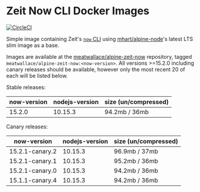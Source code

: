 # Zeit Now CLI Docker Images

[![CircleCI](https://circleci.com/gh/meatwallace/alpine-zeit-now.svg?style=svg)](https://circleci.com/gh/meatwallace/alpine-zeit-now)

Simple image containing Zeit's [`now` CLI](https://github.com/zeit/now-cli)
using [mhart/alpine-node](https://github.com/mhart/alpine-node)'s latest LTS
slim image as a base.

Images are available at the
[meatwallace/alpine-zeit-now](https://hub.docker.com/r/meatwallace/alpine-zeit-now)
repository, tagged `meatwallace/alpine-zeit-now:<now-version>`. All versions
\>=15.2.0 including canary releases should be available, however only the most
recent 20 of each will be listed below.

Stable releases:

| now-version     | nodejs-version | size (un/compressed) |
|-----------------|----------------|----------------------|
| 15.2.0          | 10.15.3        | 94.2mb / 36mb        |

Canary releases:

| now-version     | nodejs-version | size (un/compressed) |
|-----------------|----------------|----------------------|
| 15.2.1-canary.2 | 10.15.3        | 96.9mb / 37mb        |
| 15.2.1-canary.1 | 10.15.3        | 95.2mb / 36mb        |
| 15.2.1-canary.0 | 10.15.3        | 94.2mb / 36mb        |
| 15.1.1-canary.4 | 10.15.3        | 94.2mb / 36mb        |
